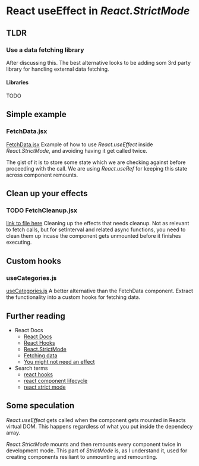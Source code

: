 # React useEffect in *React.StrictMode*
## TLDR
### Use a data fetching library
After discussing this. The best alternative looks to be adding som 3rd party library for handling external data fetching.
#### Libraries
TODO

## Simple example
### FetchData.jsx
[FetchData.jsx](src/components/FetchData.jsx)
Example of how to use *React.useEffect* inside *React.StrictMode*, and avoiding having it get called twice.

The gist of it is to store some state which we are checking against before proceeding with the call. We are using *React.useRef* for keeping this state across component remounts.

## Clean up your effects
### **TODO** FetchCleanup.jsx
[link to file here](/)
Cleaning up the effects that needs cleanup. Not as relevant to fetch calls, but for setInterval and related async functions, you need to clean them up incase the component gets unmounted before it finishes executing.

## Custom hooks
### useCategories.js
[useCategories.js](src/utilities/customHooks/useCategories.js)
A better alternative than the FetchData component. Extract the functionality into a custom hooks for fetching data.

## Further reading
- React Docs
  - [React Docs](https://beta.reactjs.org/)
  - [React Hooks](https://reactjs.org/docs/hooks-reference.html)
  - [React.StrictMode](https://reactjs.org/docs/strict-mode.html#ensuring-reusable-state)
  - [Fetching data](https://beta.reactjs.org/learn/synchronizing-with-effects#fetching-data)
  - [You might not need an effect](https://beta.reactjs.org/learn/you-might-not-need-an-effect)
- Search terms
  - [react hooks](https://www.google.com/search?q=react+hooks)
  - [react component lifecycle](https://www.google.com/search?q=react+component+lifecycle)
  - [react strict mode](https://www.google.com/search?q=react+strict+mode)

## Some speculation
*React.useEffect* gets called when the component gets mounted in Reacts virtual DOM.
This happens regardless of what you put inside the dependecy array.

*React.StrictMode* mounts and then remounts every component twice in development mode.
This part of *StrictMode* is, as I understand it, used for creating components resiliant to unmounting and remounting.